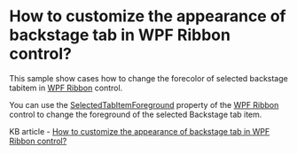 # How to customize the appearance of backstage tab in WPF Ribbon control?

This sample show cases how to change the forecolor of selected backstage tabitem in [WPF Ribbon](https://www.syncfusion.com/wpf-ui-controls/ribbon) control.

You can use the [SelectedTabItemForeground](https://help.syncfusion.com/cr/wpf/Syncfusion.Windows.Tools.Controls.Backstage.html#Syncfusion_Windows_Tools_Controls_Backstage_SelectedTabItemForeground) property of the [WPF Ribbon](https://www.syncfusion.com/wpf-ui-controls/ribbon) control to change the foreground of the selected Backstage tab item.

KB article - [How to customize the appearance of backstage tab in WPF Ribbon control?](https://www.syncfusion.com/kb/11984/how-to-customize-the-appearance-of-backstagetab-in-wpf-ribbon-control)
